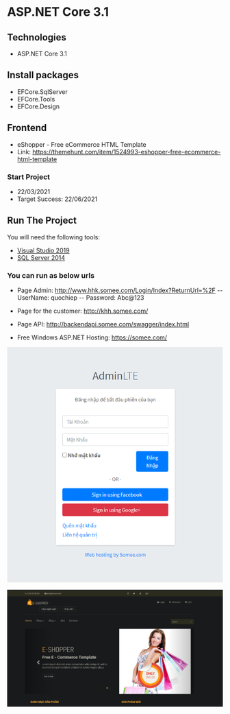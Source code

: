 # ASP.NET Core 3.1 
## Technologies
- ASP.NET Core 3.1 
## Install packages
- EFCore.SqlServer
- EFCore.Tools
- EFCore.Design

## Frontend 
- eShopper - Free eCommerce HTML Template
- Link: https://themehunt.com/item/1524993-eshopper-free-ecommerce-html-template
### Start Project
- 22/03/2021
- Target Success: 22/06/2021


## Run The Project
You will need the following tools:

* [Visual Studio 2019](https://visualstudio.microsoft.com/downloads/)
* [SQL Server 2014](https://www.microsoft.com/en-us/download/details.aspx?id=42299)

### You can run as below urls
- Page Admin: http://www.hhk.somee.com/Login/Index?ReturnUrl=%2F
-- UserName: quochiep
-- Password: Abc@123

- Page for the customer: http://khh.somee.com/

- Page API: http://backendapi.somee.com/swagger/index.html

- Free Windows ASP.NET Hosting: https://somee.com/

![Page Admin](https://raw.githubusercontent.com/quochiep-1910/WebASP.Net_core_3.1/main/eShop.WebApp/resource/img/PageAdmin.PNG)

![Page Admin](https://raw.githubusercontent.com/quochiep-1910/WebASP.Net_core_3.1/main/eShop.WebApp/resource/img/PageForCutomer.PNG)



